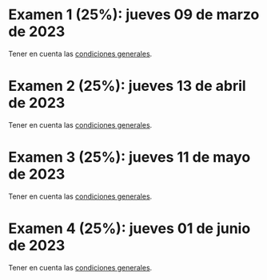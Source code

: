 # Examen 1 (25%): jueves 09 de marzo de 2023
Tener en cuenta las [condiciones generales](/docs/cronograma_2023-1s.md#sobre-la-evaluación).

# Examen 2 (25%): jueves 13 de abril de 2023
Tener en cuenta las [condiciones generales](/docs/cronograma_2023-1s.md#sobre-la-evaluación).

# Examen 3 (25%): jueves 11 de mayo de 2023
Tener en cuenta las [condiciones generales](/docs/cronograma_2023-1s.md#sobre-la-evaluación).

# Examen 4 (25%): jueves 01 de junio de 2023
Tener en cuenta las [condiciones generales](/docs/cronograma_2023-1s.md#sobre-la-evaluación).

